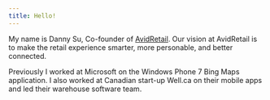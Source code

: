 ```yaml
---
title: Hello!
---
```

My name is Danny Su, Co-founder of [AvidRetail][1]. Our vision at AvidRetail is to
make the retail experience smarter, more personable, and better connected.

Previously I worked at Microsoft on the Windows Phone 7 Bing Maps application. I
also worked at Canadian start-up Well.ca on their mobile apps and led their
warehouse software team.

  [1]: http://avidretail.com
